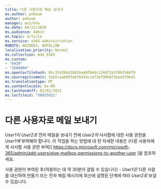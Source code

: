 ```yaml
---
title: 다른 사용자로 메일 보내기
ms.author: pebaum
author: pebaum
manager: mnirkhe
ms.date: 04/21/2020
ms.audience: Admin
ms.topic: article
ms.service: o365-administration
ROBOTS: NOINDEX, NOFOLLOW
localization_priority: Normal
ms.collection: Adm_O365
ms.custom:
- "6439"
- "3500009"
ms.openlocfilehash: 8bc35426bd1b65ba40fb6dc124df2a5f8bfb6679
ms.sourcegitcommit: 53e5caab697ebfb434ccef3ef98b8f2bee579b41
ms.translationtype: MT
ms.contentlocale: ko-KR
ms.lasthandoff: 02/02/2021
ms.locfileid: "50075831"
---
```

# <a name="sending-mail-as-another-user"></a>다른 사용자로 메일 보내기

*User1이* *User2로* 전자 메일을 보내기 전에 *User2의* 사서함에 대한 사용 권한을 *User1에* 부여해야 합니다. 이 작업을 하는 방법에 대 한 자세한 내용은 (다른 사용자에 게 사서함 사용 권한 부여)[ https://docs.microsoft.com/microsoft-365/admin/add-users/give-mailbox-permissions-to-another-user ]을 참조하세요.

사용 권한이 부여된 후(적용하는 데 약 30분이 걸릴 수 있습니다) - *User1은* 다른 사람을 대신하여 만들기 또는 전자 메일 메시지에 회신에 설명된 단계에 따라 *User2로* 보낼 수 있습니다.

